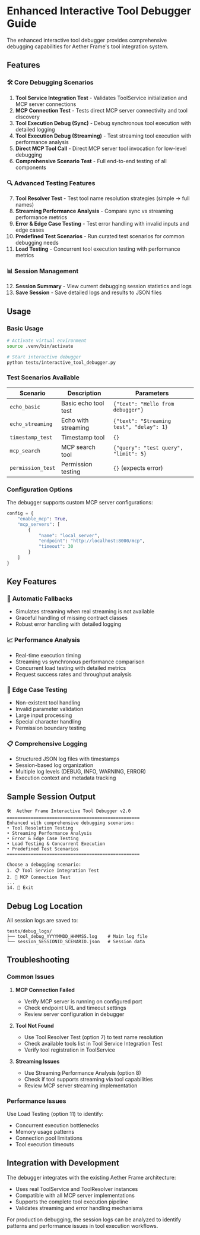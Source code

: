 # Enhanced Interactive Tool Debugger Guide

The enhanced interactive tool debugger provides comprehensive debugging capabilities for Aether Frame's tool integration system.

## Features

### 🛠️ **Core Debugging Scenarios**
1. **Tool Service Integration Test** - Validates ToolService initialization and MCP server connections
2. **MCP Connection Test** - Tests direct MCP server connectivity and tool discovery
3. **Tool Execution Debug (Sync)** - Debug synchronous tool execution with detailed logging
4. **Tool Execution Debug (Streaming)** - Test streaming tool execution with performance analysis
5. **Direct MCP Tool Call** - Direct MCP server tool invocation for low-level debugging
6. **Comprehensive Scenario Test** - Full end-to-end testing of all components

### 🔍 **Advanced Testing Features**
7. **Tool Resolver Test** - Test tool name resolution strategies (simple → full names)
8. **Streaming Performance Analysis** - Compare sync vs streaming performance metrics
9. **Error & Edge Case Testing** - Test error handling with invalid inputs and edge cases
10. **Predefined Test Scenarios** - Run curated test scenarios for common debugging needs
11. **Load Testing** - Concurrent tool execution testing with performance metrics

### 📊 **Session Management**
12. **Session Summary** - View current debugging session statistics and logs
13. **Save Session** - Save detailed logs and results to JSON files

## Usage

### Basic Usage
```bash
# Activate virtual environment
source .venv/bin/activate

# Start interactive debugger
python tests/interactive_tool_debugger.py
```

### Test Scenarios Available

| Scenario | Description | Parameters |
|----------|-------------|------------|
| `echo_basic` | Basic echo tool test | `{"text": "Hello from debugger"}` |
| `echo_streaming` | Echo with streaming | `{"text": "Streaming test", "delay": 1}` |
| `timestamp_test` | Timestamp tool | `{}` |
| `mcp_search` | MCP search tool | `{"query": "test query", "limit": 5}` |
| `permission_test` | Permission testing | `{}` (expects error) |

### Configuration Options

The debugger supports custom MCP server configurations:

```python
config = {
    "enable_mcp": True,
    "mcp_servers": [
        {
            "name": "local_server",
            "endpoint": "http://localhost:8000/mcp",
            "timeout": 30
        }
    ]
}
```

## Key Features

### 🔄 **Automatic Fallbacks**
- Simulates streaming when real streaming is not available
- Graceful handling of missing contract classes
- Robust error handling with detailed logging

### 📈 **Performance Analysis**
- Real-time execution timing
- Streaming vs synchronous performance comparison
- Concurrent load testing with detailed metrics
- Request success rates and throughput analysis

### 🧪 **Edge Case Testing**
- Non-existent tool handling
- Invalid parameter validation
- Large input processing
- Special character handling
- Permission boundary testing

### 📋 **Comprehensive Logging**
- Structured JSON log files with timestamps
- Session-based log organization
- Multiple log levels (DEBUG, INFO, WARNING, ERROR)
- Execution context and metadata tracking

## Sample Session Output

```
🛠️  Aether Frame Interactive Tool Debugger v2.0
==================================================
Enhanced with comprehensive debugging scenarios:
• Tool Resolution Testing
• Streaming Performance Analysis  
• Error & Edge Case Testing
• Load Testing & Concurrent Execution
• Predefined Test Scenarios
==================================================

Choose a debugging scenario:
1. 📋 Tool Service Integration Test
2. 🔗 MCP Connection Test
...
14. 🚪 Exit
```

## Debug Log Location

All session logs are saved to:
```
tests/debug_logs/
├── tool_debug_YYYYMMDD_HHMMSS.log    # Main log file
└── session_SESSIONID_SCENARIO.json   # Session data
```

## Troubleshooting

### Common Issues

1. **MCP Connection Failed**
   - Verify MCP server is running on configured port
   - Check endpoint URL and timeout settings
   - Review server configuration in debugger

2. **Tool Not Found**
   - Use Tool Resolver Test (option 7) to test name resolution
   - Check available tools list in Tool Service Integration Test
   - Verify tool registration in ToolService

3. **Streaming Issues**
   - Use Streaming Performance Analysis (option 8)
   - Check if tool supports streaming via tool capabilities
   - Review MCP server streaming implementation

### Performance Issues

Use Load Testing (option 11) to identify:
- Concurrent execution bottlenecks
- Memory usage patterns
- Connection pool limitations
- Tool execution timeouts

## Integration with Development

The debugger integrates with the existing Aether Frame architecture:
- Uses real ToolService and ToolResolver instances
- Compatible with all MCP server implementations
- Supports the complete tool execution pipeline
- Validates streaming and error handling mechanisms

For production debugging, the session logs can be analyzed to identify patterns and performance issues in tool execution workflows.